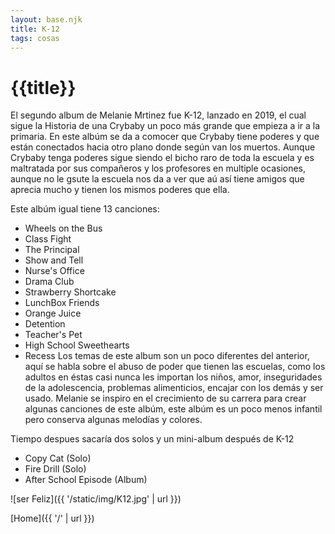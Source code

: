 ```yaml
---
layout: base.njk
title: K-12
tags: cosas
---
```

# {{title}}
El segundo album de Melanie Mrtinez fue K-12, lanzado en 2019, el cual sigue la Historia de una Crybaby un poco más grande que empieza a ir a la primaria. En este albúm se da a comocer que Crybaby tiene poderes y que están conectados hacia otro plano donde según van los muertos. Aunque Crybaby tenga poderes sigue siendo el bicho raro de toda la escuela y es maltratada por sus compañeros y los profesores en multiple ocasiones, aunque no le gsute la escuela nos da a ver que aú así tiene amigos que aprecia mucho y tienen los mismos poderes que ella. 

Este albúm igual tiene 13 canciones:
- Wheels on the Bus
- Class Fight
- The Principal
- Show and Tell
- Nurse's Office
- Drama Club
- Strawberry Shortcake
- LunchBox Friends
- Orange Juice
- Detention
- Teacher's Pet
- High School Sweethearts
- Recess
Los temas de este album son un poco diferentes del anterior, aquí se habla sobre el abuso de poder que tienen las escuelas, como los adultos en éstas casi nunca les importan los niños, amor, inseguridades de la adolescencia, problemas alimenticios, encajar con los demás y ser usado. Melanie se inspiro en el crecimiento de su carrera para crear algunas canciones de este albúm, este albúm es un poco menos infantil pero conserva algunas melodías y colores.

Tiempo despues sacaría dos solos y un mini-album después de K-12
- Copy Cat (Solo)
- Fire Drill (Solo)
- After School Episode (Album)

![ser Feliz]({{ '/static/img/K12.jpg' | url }})


[Home]({{ '/' | url }})
